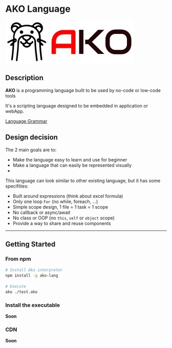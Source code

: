 # AKO Language

![logo](./logo.png)

## Description

**AKO** is a programming language built to be used by no-code or low-code tools

It's a scripting language designed to be embedded in application or webApp.

[Language Grammar](./docs/grammar_basic.md)

## Design decision

The 2 main goals are to:
* Make the language easy to learn and use for beginner
* Make a language that can easily be represented visually
* 
This language can look similar to other existing language, but it has some specifities:
* Built around expressions (think about excel formula)
* Only one loop `For` (no while, foreach, ...)
* Simple scope design, 1 file = 1 task = 1 scope
* No callback or async/await
* No class or OOP (no `this`, `self` or `object` scope)
* Provide a way to share and reuse components

---

## Getting Started

### From npm

```sh
# Install Ako interpreter
npm install -g ako-lang

# Execute 
ako ./test.ako
```

### Install the executable

**Soon**

### CDN

**Soon**
